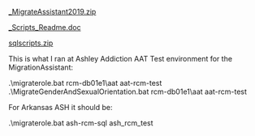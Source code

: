 [_MigrateAssistant2019.zip](/.attachments/_MigrateAssistant2019-706e0824-40c8-438b-9969-55c124e658a7.zip)

[_Scripts_Readme.doc](/.attachments/_Scripts_Readme-8c4bedb2-1dd5-4392-982c-c0826b9aafc8.doc)

[sqlscripts.zip](/.attachments/sqlscripts-63f7c730-35e7-4cbd-ab5e-856dd5dd6372.zip)

This is what I ran at Ashley Addiction AAT Test environment for the MigrationAssistant:

.\migraterole.bat rcm-db01e1\aat aat-rcm-test
.\MigrateGenderAndSexualOrientation.bat rcm-db01e1\aat aat-rcm-test

For Arkansas ASH it should be:

.\migraterole.bat ash-rcm-sql ash_rcm_test

